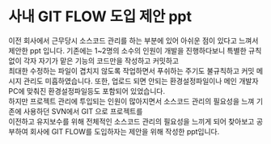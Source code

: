 # 사내 GIT FLOW 도입 제안 ppt #

이전 회사에서 근무당시 소스코드 관리를 하는 부분에 있어 아쉬운 점이 있다고 느껴서 제안한 ppt 입니다.
기존에는 1~2명의 소수의 인원이 개발을 진행하다보니 특별한 규칙 없이 각자 자기가 맡은 기능의 코드만을 작성하고 커밋하고  
최대한 수정하는 파일이 겹치지 않도록 작업하면서 푸쉬하는 주기도 불규칙하고 커밋 메시지 관리도 미흡하였습니다.
또한, 업로드 되면 안되는 환경설정파일이나 메인 개발자 PC에 맞춰진 환경설정파일등도 포함되어 있었습니다.  
하지만 프로젝트 관리에 투입되는 인원이 많아지면서 소스코드 관리의 필요성을 느껴 기존에 사용하던 SVN에서 GIT 으로 프로젝트를  
이전하고 유지보수를 위해 전체적인 소스코드 관리의 필요성을 느끼게 되어 찾아보고 공부하여 회사에 GIT FLOW를 도입하자는 제안을 위해 
작성한 ppt입니다.

